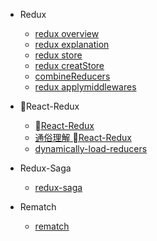 - Redux

  - [redux overview](Redux/redux-overview.md)
  - [redux explanation](Redux/redux-explanation.md)
  - [redux store](Redux/redux-store.md)
  - [redux creatStore](Redux/redux-creatStore-implementation.md)
  - [combineReducers](Redux/react-combineReducers.md)
  - [redux applymiddlewares](Redux/redux-middleware-async.md)

- React-Redux

  - [React-Redux](Redux/react-redux-Introduction.md)
  - [通俗理解 React-Redux](Redux/redux-summary.md)
  - [dynamically-load-reducers](Redux/dynamically-load-reducers.md)

- Redux-Saga

  - [redux-saga](Redux/redux-saga.md)

- Rematch

  - [rematch](Redux/rematch.md)


  <!-- - [Provider](Redux/Provider.md) -->
  <!-- - [React API : Context](Redux/react-context-api.md) -->
  <!-- - [Connect](Redux/connect.md) -->
  <!-- - [参考网址](Redux/Reference.md) -->
 